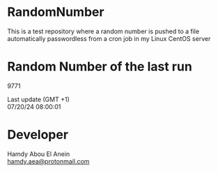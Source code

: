 # RandomNumber    
This is a test repository where a random number is pushed to a file automatically passwordless from a cron job in my Linux CentOS server    
# Random Number of the last run   
9771
      
Last update (GMT +1)    
07/20/24 08:00:01
# Developer    
Hamdy Abou El Anein   
hamdy.aea@protonmail.com
